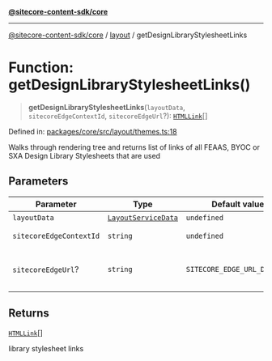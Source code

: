 [**@sitecore-content-sdk/core**](../../README.md)

***

[@sitecore-content-sdk/core](../../README.md) / [layout](../README.md) / getDesignLibraryStylesheetLinks

# Function: getDesignLibraryStylesheetLinks()

> **getDesignLibraryStylesheetLinks**(`layoutData`, `sitecoreEdgeContextId`, `sitecoreEdgeUrl`?): [`HTMLLink`](../../index/type-aliases/HTMLLink.md)[]

Defined in: [packages/core/src/layout/themes.ts:18](https://github.com/Sitecore/content-sdk/blob/a12743cf942dfe3195e858aea63c33d67943078b/packages/core/src/layout/themes.ts#L18)

Walks through rendering tree and returns list of links of all FEAAS, BYOC or SXA Design Library Stylesheets that are used

## Parameters

| Parameter | Type | Default value | Description |
| ------ | ------ | ------ | ------ |
| `layoutData` | [`LayoutServiceData`](../interfaces/LayoutServiceData.md) | `undefined` | Layout service data |
| `sitecoreEdgeContextId` | `string` | `undefined` | Sitecore Edge Context ID |
| `sitecoreEdgeUrl`? | `string` | `SITECORE_EDGE_URL_DEFAULT` | Sitecore Edge Platform URL. Default is https://edge-platform.sitecorecloud.io |

## Returns

[`HTMLLink`](../../index/type-aliases/HTMLLink.md)[]

library stylesheet links
